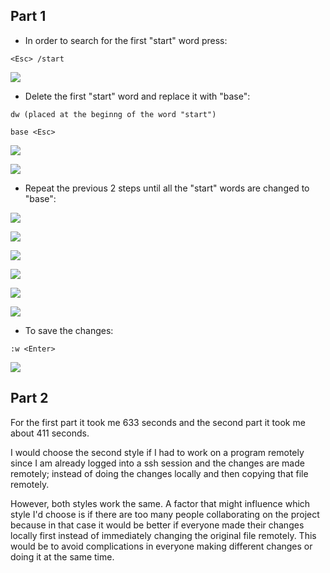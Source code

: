 ## Part 1

* In order to search for the first "start" word press:

```
<Esc> /start
```


![](s1.png)

* Delete the first "start" word and replace it with "base":

```
dw (placed at the beginng of the word "start")
```

```
base <Esc>
```

![](s2.png)

![](s3.png)

* Repeat the previous 2 steps until all the "start" words are changed to "base":

![](s4.png)

![](s5.png) 

![](s6.png)

![](s7.png)  

![](s8.png) 

![](s9.png) 

* To save the changes:


```
:w <Enter>
```


![](s10.png)


## Part 2

For the first part it took me 633 seconds and the second part it took me about 411 seconds. 

I would choose the second style if I had to work on a program remotely since I am already logged into a ssh session and the changes are made remotely; instead of doing the changes locally and then copying that file remotely.

However, both styles work the same. A factor that might influence which style I'd choose is if there are too many people collaborating on the project because in that case it would be better if everyone made their changes locally first instead of immediately changing the original file remotely. This would be to avoid complications in everyone making different changes or doing it at the same time. 
 
